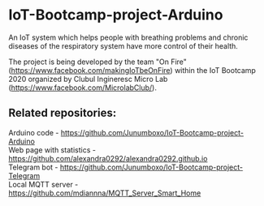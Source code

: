 # IoT-Bootcamp-project-Arduino
An IoT system which helps people with breathing problems and chronic diseases of the respiratory system have more control of their health.

The project is being developed by the team "On Fire" (https://www.facebook.com/makingIoTbeOnFire) within the IoT Bootcamp 2020 organized by Clubul Ingineresc Micro Lab (https://www.facebook.com/MicrolabClub/). 

## Related repositories:
Arduino code - https://github.com/Junumboxo/IoT-Bootcamp-project-Arduino  
Web page with statistics - https://github.com/alexandra0292/alexandra0292.github.io  
Telegram bot - https://github.com/Junumboxo/IoT-Bootcamp-project-Telegram  
Local MQTT server - https://github.com/mdiannna/MQTT_Server_Smart_Home
